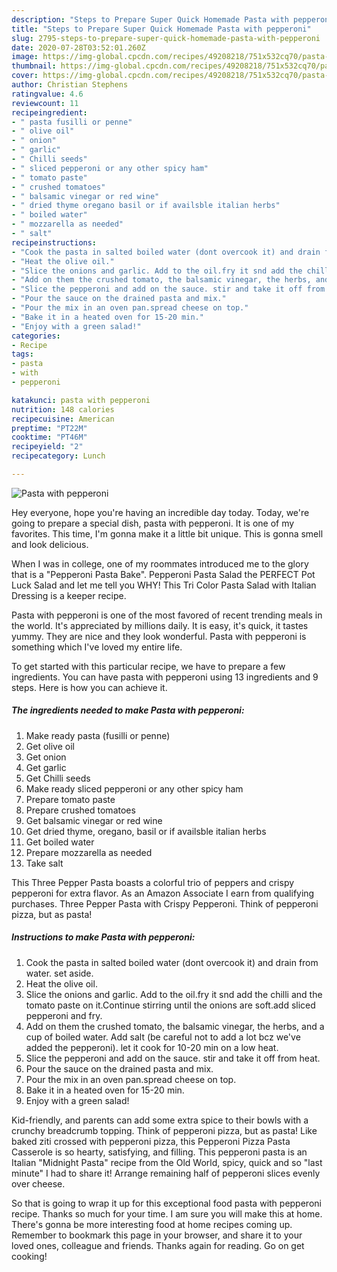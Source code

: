 ```yaml
---
description: "Steps to Prepare Super Quick Homemade Pasta with pepperoni"
title: "Steps to Prepare Super Quick Homemade Pasta with pepperoni"
slug: 2795-steps-to-prepare-super-quick-homemade-pasta-with-pepperoni
date: 2020-07-28T03:52:01.260Z
image: https://img-global.cpcdn.com/recipes/49208218/751x532cq70/pasta-with-pepperoni-recipe-main-photo.jpg
thumbnail: https://img-global.cpcdn.com/recipes/49208218/751x532cq70/pasta-with-pepperoni-recipe-main-photo.jpg
cover: https://img-global.cpcdn.com/recipes/49208218/751x532cq70/pasta-with-pepperoni-recipe-main-photo.jpg
author: Christian Stephens
ratingvalue: 4.6
reviewcount: 11
recipeingredient:
- " pasta fusilli or penne"
- " olive oil"
- " onion"
- " garlic"
- " Chilli seeds"
- " sliced pepperoni or any other spicy ham"
- " tomato paste"
- " crushed tomatoes"
- " balsamic vinegar or red wine"
- " dried thyme oregano basil or if availsble italian herbs"
- " boiled water"
- " mozzarella as needed"
- " salt"
recipeinstructions:
- "Cook the pasta in salted boiled water (dont overcook it) and drain from water. set aside."
- "Heat the olive oil."
- "Slice the onions and garlic. Add to the oil.fry it snd add the chilli and the tomato paste on it.Continue stirring until the onions are soft.add sliced pepperoni and fry."
- "Add on them the crushed tomato, the balsamic vinegar, the herbs, and a cup of boiled water. Add salt (be careful not to add a lot bcz we&#39;ve added the pepperoni).  let it cook for 10-20 min on a low heat."
- "Slice the pepperoni and add on the sauce. stir and take it off from heat."
- "Pour the sauce on the drained pasta and mix."
- "Pour the mix in an oven pan.spread cheese on top."
- "Bake it in a heated oven for 15-20 min."
- "Enjoy with a green salad!"
categories:
- Recipe
tags:
- pasta
- with
- pepperoni

katakunci: pasta with pepperoni 
nutrition: 148 calories
recipecuisine: American
preptime: "PT22M"
cooktime: "PT46M"
recipeyield: "2"
recipecategory: Lunch

---
```



![Pasta with pepperoni](https://img-global.cpcdn.com/recipes/49208218/751x532cq70/pasta-with-pepperoni-recipe-main-photo.jpg)

Hey everyone, hope you're having an incredible day today. Today, we're going to prepare a special dish, pasta with pepperoni. It is one of my favorites. This time, I'm gonna make it a little bit unique. This is gonna smell and look delicious.

When I was in college, one of my roommates introduced me to the glory that is a &#34;Pepperoni Pasta Bake&#34;. Pepperoni Pasta Salad the PERFECT Pot Luck Salad and let me tell you WHY! This Tri Color Pasta Salad with Italian Dressing is a keeper recipe.

Pasta with pepperoni is one of the most favored of recent trending meals in the world. It's appreciated by millions daily. It is easy, it's quick, it tastes yummy. They are nice and they look wonderful. Pasta with pepperoni is something which I've loved my entire life.


To get started with this particular recipe, we have to prepare a few ingredients. You can have pasta with pepperoni using 13 ingredients and 9 steps. Here is how you can achieve it.

<!--inarticleads1-->

##### The ingredients needed to make Pasta with pepperoni:

1. Make ready  pasta (fusilli or penne)
1. Get  olive oil
1. Get  onion
1. Get  garlic
1. Get  Chilli seeds
1. Make ready  sliced pepperoni or any other spicy ham
1. Prepare  tomato paste
1. Prepare  crushed tomatoes
1. Get  balsamic vinegar or red wine
1. Get  dried thyme, oregano, basil or if availsble italian herbs
1. Get  boiled water
1. Prepare  mozzarella as needed
1. Take  salt


This Three Pepper Pasta boasts a colorful trio of peppers and crispy pepperoni for extra flavor. As an Amazon Associate I earn from qualifying purchases. Three Pepper Pasta with Crispy Pepperoni. Think of pepperoni pizza, but as pasta! 

<!--inarticleads2-->

##### Instructions to make Pasta with pepperoni:

1. Cook the pasta in salted boiled water (dont overcook it) and drain from water. set aside.
1. Heat the olive oil.
1. Slice the onions and garlic. Add to the oil.fry it snd add the chilli and the tomato paste on it.Continue stirring until the onions are soft.add sliced pepperoni and fry.
1. Add on them the crushed tomato, the balsamic vinegar, the herbs, and a cup of boiled water. Add salt (be careful not to add a lot bcz we&#39;ve added the pepperoni).  let it cook for 10-20 min on a low heat.
1. Slice the pepperoni and add on the sauce. stir and take it off from heat.
1. Pour the sauce on the drained pasta and mix.
1. Pour the mix in an oven pan.spread cheese on top.
1. Bake it in a heated oven for 15-20 min.
1. Enjoy with a green salad!


Kid-friendly, and parents can add some extra spice to their bowls with a crunchy breadcrumb topping. Think of pepperoni pizza, but as pasta! Like baked ziti crossed with pepperoni pizza, this Pepperoni Pizza Pasta Casserole is so hearty, satisfying, and filling. This pepperoni pasta is an Italian &#34;Midnight Pasta&#34; recipe from the Old World, spicy, quick and so &#34;last minute&#34; I had to share it! Arrange remaining half of pepperoni slices evenly over cheese. 

So that is going to wrap it up for this exceptional food pasta with pepperoni recipe. Thanks so much for your time. I am sure you will make this at home. There's gonna be more interesting food at home recipes coming up. Remember to bookmark this page in your browser, and share it to your loved ones, colleague and friends. Thanks again for reading. Go on get cooking!
